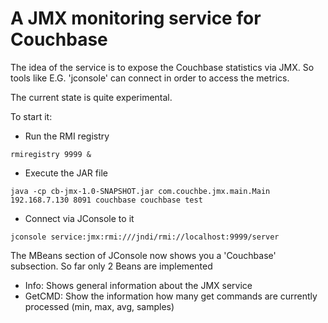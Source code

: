 # A JMX monitoring service for Couchbase

The idea of the service is to expose the Couchbase statistics via JMX. So tools like E.G. 'jconsole' can connect in order to access the metrics.

The current state is quite experimental.

To start it:

* Run the RMI registry
```
rmiregistry 9999 &
```

* Execute the JAR file
```
java -cp cb-jmx-1.0-SNAPSHOT.jar com.couchbe.jmx.main.Main 192.168.7.130 8091 couchbase couchbase test
```

* Connect via JConsole to it
```
jconsole service:jmx:rmi:///jndi/rmi://localhost:9999/server
```

The MBeans section of JConsole now shows you a 'Couchbase' subsection. So far only 2 Beans are implemented
* Info: Shows general information about the JMX service
* GetCMD: Show the information how many get commands are currently processed (min, max, avg, samples)

